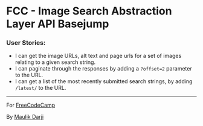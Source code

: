 # FCC - Image Search Abstraction Layer API Basejump

### User Stories:

-  I can get the image URLs, alt text and page urls for a set of images relating to a given search string.
-  I can paginate through the responses by adding a `?offset=2` parameter to the URL.
-  I can get a list of the most recently submitted search strings, by adding `/latest/` to the URL.


---
For [FreeCodeCamp](https://www.freecodecamp.com)

By [Maulik Darji](https://www.freecodecamp.com/maulikdarji)
